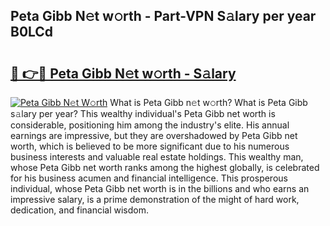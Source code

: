 ## Peta Gibb N𝚎t w𝚘rth - Part-VPN S𝚊lary per year B0LCd

# <h2><a href="http://gc2c32a.nevu.top/?p=Peta+Gibb">🔗 👉🔴 Peta Gibb N𝚎t w𝚘rth - S𝚊lary</a></h2>

[![Peta Gibb N𝚎t W𝚘rth](https://i.imgur.com/Oavwk0R.jpeg)](http://gc2c32a.nevu.top/?p=Peta+Gibb)
What is Peta Gibb n𝚎t w𝚘rth? What is Peta Gibb s𝚊lary per year?
This wealthy individual's Peta Gibb net worth is considerable, positioning him among the industry's elite. His annual earnings are impressive, but they are overshadowed by Peta Gibb net worth, which is believed to be more significant due to his numerous business interests and valuable real estate holdings. This wealthy man, whose Peta Gibb net worth ranks among the highest globally, is celebrated for his business acumen and financial intelligence. This prosperous individual, whose Peta Gibb net worth is in the billions and who earns an impressive salary, is a prime demonstration of the might of hard work, dedication, and financial wisdom.
